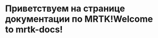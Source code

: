 # <a name="welcome-to-mrtk-docs"></a><span data-ttu-id="27009-101">Приветствуем на странице документации по MRTK!</span><span class="sxs-lookup"><span data-stu-id="27009-101">Welcome to mrtk-docs!</span></span>
